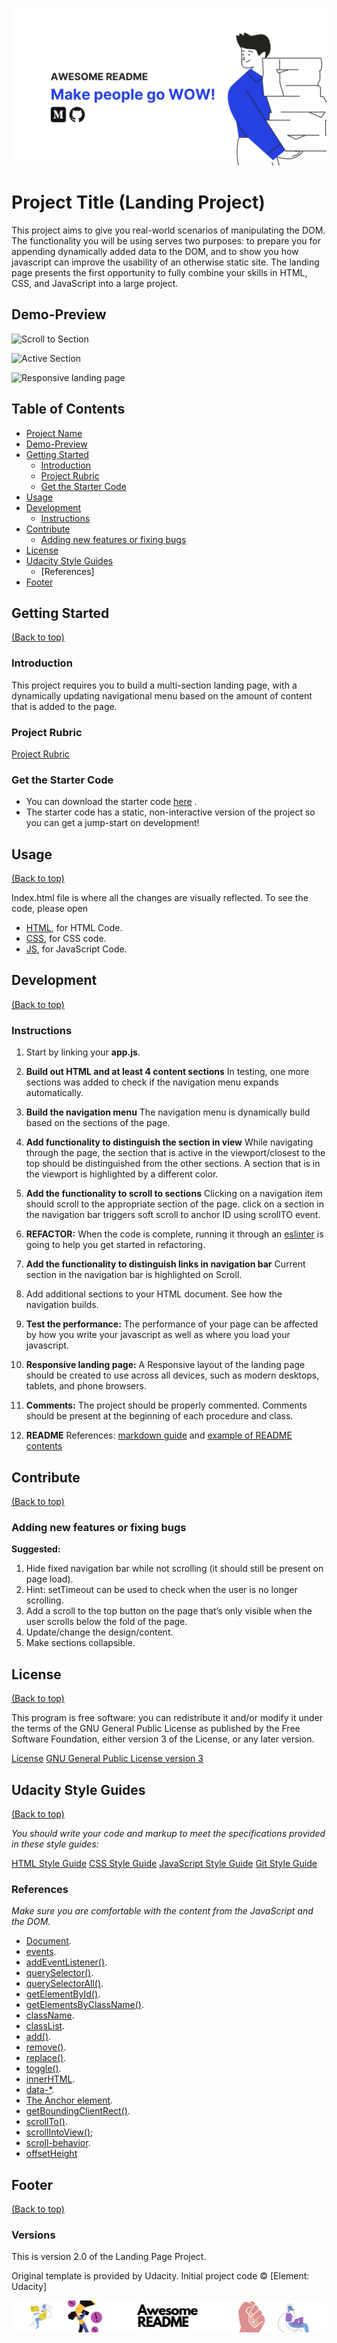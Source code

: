 <!-- Add banner here -->
![Banner](header.png)

# Project Title (Landing Project)

<!-- Describe project in brief -->
This project aims to give you real-world scenarios of manipulating the DOM.
The functionality you will be using serves two purposes: to prepare you for appending dynamically added data to the DOM, and to show you how javascript can improve the usability of an otherwise static site.
The landing page presents the first opportunity to fully combine your skills in HTML, CSS, and JavaScript into a large project.

## Demo-Preview

![Scroll to Section](https://video.udacity-data.com/topher/2021/August/611ac8c6_scroll-to-section/scroll-to-section.gif)

![Active Section](https://video.udacity-data.com/topher/2021/August/611ac7a9_active-state/active-state.gif)

![Responsive landing page](https://video.udacity-data.com/topher/2021/August/611acc57_responsive-landing-page/responsive-landing-page.gif)

## Table of Contents

- [Project Name](#project-title-landing-project)
- [Demo-Preview](#demo-preview)
- [Getting Started](#getting-started)
  - [Introduction](#introduction)
  - [Project Rubric](#project-rubric)
  - [Get the Starter Code](#get-the-starter-code)
- [Usage](#usage)
- [Development](#development)
  - [Instructions](#instructions)
- [Contribute](#contribute)
  - [Adding new features or fixing bugs](#adding-new-features-or-fixing-bugs)
- [License](#license)
- [Udacity Style Guides](#udacity-style-guides)
  - [References]
- [Footer](#footer)
  
## Getting Started

[(Back to top)](#table-of-contents)

### Introduction

  This project requires you to build a multi-section landing page, with a dynamically updating navigational menu based on the amount of content that is added to the page.

### Project Rubric

  [Project Rubric](https://review.udacity.com/#!/rubrics/3601/view)

### Get the Starter Code

- You can download the starter code [here](https://github.com/udacity/cd0428-landing-page/) .
- The starter code has a static, non-interactive version of the project so you can get a jump-start on development!

## Usage

[(Back to top)](#table-of-contents)

Index.html file is where all the changes are visually reflected.
To see the code, please open

- [HTML](index.html), for HTML Code.
- [CSS](css/styles.css), for CSS code.
- [JS](js/app.js), for JavaScript Code.
  
## Development

[(Back to top)](#table-of-contents)

### Instructions

1. Start by linking your **app.js**.

2. **Build out HTML and at least 4 content sections**
   In testing, one more sections was added to check if the navigation menu expands automatically.

3. **Build the navigation menu**
   The navigation menu is dynamically build based on the sections of the page.

4. **Add functionality to distinguish the section in view**
   While navigating through the page, the section that is active in the viewport/closest to the top should be distinguished from the other sections.
   A section that is in the viewport is highlighted by a different color.

5. **Add the functionality to scroll to sections**
   Clicking on a navigation item should scroll to the appropriate section of the page.
   click on a section in the navigation bar triggers soft scroll to anchor ID using scrollTO event.

6. **REFACTOR:**
   When the code is complete, running it through an [eslinter](https://eslint.org/play/) is going to help you get started in refactoring.

7. **Add the functionality to distinguish links in navigation bar**
   Current section in the navigation bar is highlighted on Scroll.

8. Add additional sections to your HTML document. See how the navigation builds.

9. **Test the performance:**
   The performance of your page can be affected by how you write your javascript as well as where you load your javascript.

10. **Responsive landing page:**
   A Responsive layout of the landing page should be created to use across all devices, such as modern desktops, tablets, and phone browsers.
  
11. **Comments:** The project should be properly commented.
   Comments should be present at the beginning of each procedure and class.

12. **README**
    References: [markdown guide](https://www.markdownguide.org/basic-syntax/) and [example of README contents](https://github.com/navendu-pottekkat/awesome-readme/blob/master/README-template.md)

## Contribute

[(Back to top)](#table-of-contents)

### Adding new features or fixing bugs

**Suggested:**

 1. Hide fixed navigation bar while not scrolling (it should still be present on page load).
 2. Hint: setTimeout can be used to check when the user is no longer scrolling.
 3. Add a scroll to the top button on the page that’s only visible when the user scrolls below the fold of the page.
 4. Update/change the design/content.
 5. Make sections collapsible.

## License

[(Back to top)](#table-of-contents)

This program is free software: you can redistribute it and/or modify it under the terms of the GNU General Public License as published by the Free Software Foundation, either version 3 of the License, or any later version.

[License](LICENSE.txt)
[GNU General Public License version 3](https://opensource.org/licenses/GPL-3.0)

## Udacity Style Guides

[(Back to top)](#table-of-contents)

*You should write your code and markup to meet the specifications provided in these style guides:*

 [HTML Style Guide](http://udacity.github.io/frontend-nanodegree-styleguide/index.html)
 [CSS Style Guide](http://udacity.github.io/frontend-nanodegree-styleguide/css.html)
 [JavaScript Style Guide](http://udacity.github.io/frontend-nanodegree-styleguide/javascript.html)
 [Git Style Guide](https://udacity.github.io/git-styleguide/)

### References

*Make sure you are comfortable with the content from the JavaScript and the DOM.*

- [Document](https://developer.mozilla.org/en-US/docs/Web/API/Document).
- [events](https://developer.mozilla.org/en-US/docs/Web/API/Event).
- [addEventListener()](https://developer.mozilla.org/en-US/docs/Web/API/EventTarget/addEventListener).
- [querySelector()](https://developer.mozilla.org/en-US/docs/Web/API/Document/querySelector).
- [querySelectorAll()](https://developer.mozilla.org/en-US/docs/Web/API/Document/querySelectorAll).
- [getElementById()](https://developer.mozilla.org/en-US/docs/Web/API/Document/getElementById).
- [getElementsByClassName()](https://developer.mozilla.org/en-US/docs/Web/API/Document/getElementsByClassName).
- [className](https://developer.mozilla.org/en-US/docs/Web/API/Element/className).
- [classList](https://developer.mozilla.org/en-US/docs/Web/API/Element/classList#Methods).
- [add()](https://developer.mozilla.org/en-US/docs/Web/API/DOMTokenList/add).
- [remove()](https://developer.mozilla.org/en-US/docs/Web/API/DOMTokenList/remove).
- [replace()](https://developer.mozilla.org/en-US/docs/Web/API/DOMTokenList/replace).
- [toggle()](https://developer.mozilla.org/en-US/docs/Web/API/DOMTokenList/toggle).
- [innerHTML](https://developer.mozilla.org/en-US/docs/Web/API/Element/innerHTML).
- [data-*](https://developer.mozilla.org/en-US/docs/Web/HTML/Global_attributes/data-*).
- [The Anchor element](https://developer.mozilla.org/en-US/docs/Web/HTML/Element/a#examples).
- [getBoundingClientRect()](https://developer.mozilla.org/en-US/docs/Web/API/Element/getBoundingClientRect).
- [scrollTo()](https://developer.mozilla.org/en-US/docs/Web/API/Window/scrollTo).
- [scrollIntoView()](https://developer.mozilla.org/en-US/docs/Web/API/Element/scrollIntoView);
- [scroll-behavior](https://developer.mozilla.org/en-US/docs/Web/CSS/scroll-behavior).
- [offsetHeight](https://developer.mozilla.org/en-US/docs/Web/API/HTMLElement/offsetHeight)

## Footer

[(Back to top)](#table-of-contents)

### Versions

This is version 2.0 of the Landing Page Project.

Original template is provided by Udacity.
Initial project code © [Element: Udacity]

<!-- Add the footer -->
![Footer](fooooooter.png)
